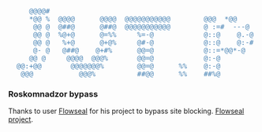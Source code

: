 <pre style="color: steelblue;">
     @@@@#                                                                         
     *@@ %  @@@@      @@@@  @@@@@@@@@@@        @@@  *@@      @= .@     * .#       
      @@ @  @##@      @##@  @@@@@@@@@@@        @ :=#  ---@    #+-@     --@         
      @@ @  %@+@      @=%%     %=-@            @::@    @.-@    %--@   --@          
      @@ @   %+@      @+@%     @#-@            @::@    @:-#      ---@--@           
      @- @   @##@    @+#%      @@=@            @::=*@@*-@          *.:@            
     @@ @     @@@@  @@@%       @@=@            @:-@                -:@              
  @@:+@@       @@@@@@@%        @@=@      %%    @:-@               --@               
   @@@           @@@%          ##@@      %%    ##%@             @@=@                
</pre>

<h3>Roskomnadzor bypass</h3>
<p>Thanks to user <a href="https://github.com/Flowseal">Flowseal</a> for his project to bypass site blocking. <a href="https://github.com/Flowseal/zapret-discord-youtube">Flowseal project</a>.</p>